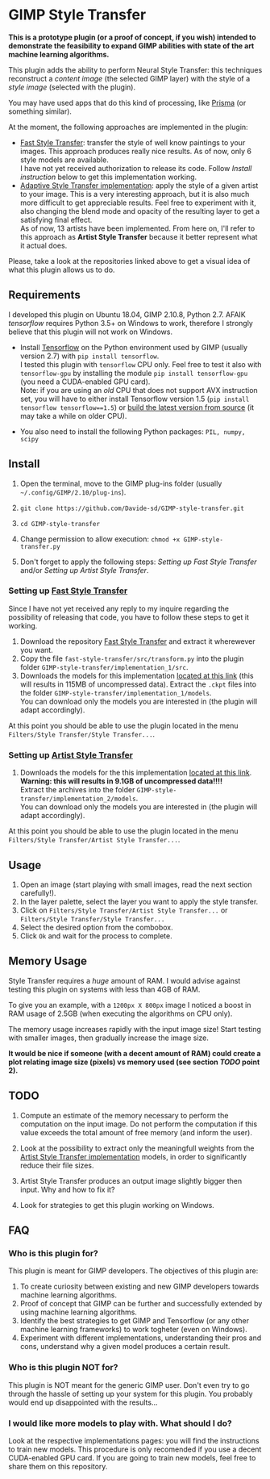 # GIMP Style Transfer

**This is a prototype plugin (or a proof of concept, if you wish) intended to demonstrate the feasibility to expand GIMP abilities with state of the art machine learning algorithms.**

This plugin adds the ability to perform Neural Style Transfer: this techniques reconstruct a *content image* (the selected GIMP layer) with the style of a *style image* (selected with the plugin).

You may have used apps that do this kind of processing, like [Prisma](https://prisma-ai.com/) (or something similar).

At the moment, the following approaches are implemented in the plugin:
* [Fast Style Transfer](https://github.com/lengstrom/fast-style-transfer): transfer the style of  well know paintings to your images. This approach produces really nice results. As of now, only 6 style models are available.  
I have not yet received authorization to release its code. Follow *Install instruction* below to get this implementation working.
* [Adaptive Style Transfer implementation](https://github.com/CompVis/adaptive-style-transfer): apply the style of a given artist to your image. This is a very interesting approach, but it is also much more difficult to get appreciable results. Feel free to experiment with it, also changing the blend mode and opacity of the resulting layer to get a satisfying final effect.  
As of now, 13 artists have been implemented. From here on, I'll refer to this approach as **Artist Style Transfer** because it better represent what it actual does.

Please, take a look at the repositories linked above to get a visual idea of what this plugin allows us to do.

## Requirements

I developed this plugin on Ubuntu 18.04, GIMP 2.10.8, Python 2.7. AFAIK *tensorflow* requires Python 3.5+ on Windows to work, therefore I strongly believe that this plugin will not work on Windows.

* Install [Tensorflow](https://www.tensorflow.org/install) on the Python environment used by GIMP (usually version 2.7) with `pip install tensorflow`.  
I tested this plugin with `tensorflow` CPU only. Feel free to test it also with `tensorflow-gpu` by installing the module `pip install tensorflow-gpu` (you need a CUDA-enabled GPU card).  
Note: if you are using an *old* CPU that does not support AVX instruction set, you will have to either install Tensorflow version 1.5 (`pip install tensorflow tensorflow==1.5`) or [build the latest version from source](https://www.tensorflow.org/install/source) (it may take a while on older CPU).

* You also need to install the following Python packages: `PIL, numpy, scipy`

## Install

1. Open the terminal, move to the GIMP plug-ins folder (usually `~/.config/GIMP/2.10/plug-ins`).

2. `git clone https://github.com/Davide-sd/GIMP-style-transfer.git`

3. `cd GIMP-style-transfer`

4. Change permission to allow execution: `chmod +x GIMP-style-transfer.py`

5. Don't forget to apply the following steps: *Setting up Fast Style Transfer* and/or *Setting up Artist Style Transfer*.

### Setting up [Fast Style Transfer](https://github.com/lengstrom/fast-style-transfer)

Since I have not yet received any reply to my inquire regarding the possibility of releasing that code, you have to follow these steps to get it working.

1. Download the repository [Fast Style Transfer](https://github.com/lengstrom/fast-style-transfer) and extract it wherewever you want.
2. Copy the file `fast-style-transfer/src/transform.py` into the plugin folder `GIMP-style-transfer/implementation_1/src`.
3. Downloads the models for this implementation [located at this link](https://drive.google.com/drive/folders/0B9jhaT37ydSyRk9UX0wwX3BpMzQ) (this will results in 115MB of uncompressed data). Extract the `.ckpt` files into the folder `GIMP-style-transfer/implementation_1/models`.  
You can download only the models you are interested in (the plugin will adapt accordingly).

At this point you should be able to use the plugin located in the menu `Filters/Style Transfer/Style Transfer...`.

### Setting up [Artist Style Transfer](https://github.com/CompVis/adaptive-style-transfer)

1. Downloads the models for the this implementation [located at this link](https://hcicloud.iwr.uni-heidelberg.de/index.php/s/XXVKT5grAquXNqi).  **Warning: this will results in 9.1GB of uncompressed data!!!!**  
Extract the archives into the folder `GIMP-style-transfer/implementation_2/models`.  
You can download only the models you are interested in (the plugin will adapt accordingly).

At this point you should be able to use the plugin located in the menu `Filters/Style Transfer/Artist Style Transfer...`.

## Usage

1. Open an image (start playing with small images, read the next section carefully!).
2. In the layer palette, select the layer you want to apply the style transfer.
3. Click on `Filters/Style Transfer/Artist Style Transfer...` or `Filters/Style Transfer/Style Transfer...`
4. Select the desired option from the combobox.
5. Click `Ok` and wait for the process to complete.

## Memory Usage

Style Transfer requires a *huge* amount of RAM. I would advise against testing this plugin on systems with less than 4GB of RAM.

To give you an example, with a `1200px X 800px` image I noticed a boost in RAM usage of 2.5GB (when executing the algorithms on CPU only).

The memory usage increases rapidly with the input image size! Start testing with smaller images, then gradually increase the image size.

**It would be nice if someone (with a decent amount of RAM) could create a plot relating image size (pixels) vs memory used (see section *TODO* point 2).**

## TODO

1. Compute an estimate of the memory necessary to perform the computation on the input image. Do not perform the computation if this value exceeds the total amount of free memory (and inform the user).

2. Look at the possibility to extract only the meaningfull weights from the [Artist Style Transfer implementation](https://github.com/CompVis/adaptive-style-transfer) models, in order to significantly reduce their file sizes.

3. Artist Style Transfer produces an output image slightly bigger then input. Why and how to fix it?

4. Look for strategies to get this plugin working on Windows.

## FAQ

### Who is this plugin for?

This plugin is meant for GIMP developers. The objectives of this plugin are:

1. To create curiosity between existing and new GIMP developers towards machine learning algorithms.
2. Proof of concept that GIMP can be further and successfully extended by using machine learning algorithms.
3. Identify the best strategies to get GIMP and Tensorflow (or any other machine learning frameworks) to work togheter (even on Windows).
4. Experiment with different implementations, understanding their pros and cons, understand why a given model produces a certain result.


### Who is this plugin NOT for?

This plugin is NOT meant for the generic GIMP user. Don't even try to go through the hassle of setting up your system for this plugin. You probably would end up disappointed with the results...


### I would like more models to play with. What should I do?

Look at the respective implementations pages: you will find the instructions to train new models. This procedure is only recomended if you use a decent CUDA-enabled GPU card. If you are going to train new models, feel free to share them on this repository.
